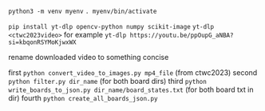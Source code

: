 `python3 -m venv myenv`
`. myenv/bin/activate`

`pip install yt-dlp opencv-python numpy scikit-image`
`yt-dlp <ctwc2023video>`
for example
`yt-dlp https://youtu.be/ppOupG_aNBA?si=kbqonRSYMoKjwxWX`

rename downloaded video to something concise

first `python convert_video_to_images.py mp4_file` (from ctwc2023)
second `python filter.py dir_name` (for both board dirs)
third `python write_boards_to_json.py dir_name/board_states.txt` (for both board txt in dir)
fourth `python create_all_boards_json.py`